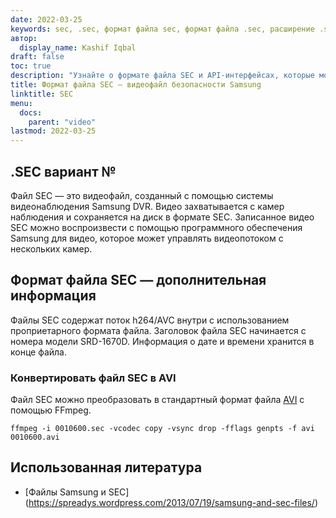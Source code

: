 ```yaml
---
date: 2022-03-25
keywords: sec, .sec, формат файла sec, формат файла .sec, расширение .sec, расширение sec
автор:
  display_name: Kashif Iqbal
draft: false
toc: true
description: "Узнайте о формате файла SEC и API-интерфейсах, которые могут создавать и открывать файлы SEC."
title: Формат файла SEC — видеофайл безопасности Samsung
linktitle: SEC
menu:
  docs:
    parent: "video"
lastmod: 2022-03-25
---
```


## .SEC вариант №

Файл SEC — это видеофайл, созданный с помощью системы видеонаблюдения Samsung DVR. Видео захватывается с камер наблюдения и сохраняется на диск в формате SEC. Записанное видео SEC можно воспроизвести с помощью программного обеспечения Samsung для видео, которое может управлять видеопотоком с нескольких камер.

## Формат файла SEC — дополнительная информация

Файлы SEC содержат поток h264/AVC внутри с использованием проприетарного формата файла. Заголовок файла SEC начинается с номера модели SRD-1670D. Информация о дате и времени хранится в конце файла.

### Конвертировать файл SEC в AVI

Файл SEC можно преобразовать в стандартный формат файла [AVI](/ru/video/avi/) с помощью FFmpeg.

```
ffmpeg -i 0010600.sec -vcodec copy -vsync drop -fflags genpts -f avi 0010600.avi
```

## Использованная литература ##

- [Файлы Samsung и SEC] (https://spreadys.wordpress.com/2013/07/19/samsung-and-sec-files/)

